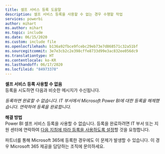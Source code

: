 ```yaml
---
title: 셀프 서비스 등록 도움말
description: 셀프 서비스 등록을 사용할 수 없는 경우 수행할 작업
services: powerbi
author: mihart
ms.author: mihart
ms.topic: include
ms.date: 06/15/2020
ms.custom: include file
ms.openlocfilehash: b136a92fbce9fcebc29eb73e7d868571c32a51bf
ms.sourcegitcommit: 3e7e3cb2c2e398cffe8733d99e3ac832ee056dc9
ms.translationtype: HT
ms.contentlocale: ko-KR
ms.lasthandoff: 06/17/2020
ms.locfileid: "84973378"
---
```

**셀프 서비스 등록 사용할 수 없음**    
등록을 시도하면 다음과 비슷한 메시지가 수신됩니다. 

*등록하면 완료할 수 없습니다. IT 부서에서 Microsoft Power BI에 대한 등록을 해제했습니다. 연락하여 등록을 완료합니다.* 

**해결 방법**    
Power BI 셀프 서비스 등록을 사용할 수 없습니다. 등록을 완료하려면 IT 부서 또는 지원 센터에 연락하여 [다음 지침에 따라 등록을 사용하도록 설정](../admin/service-admin-disable-self-service.md)할 것을 요청합니다. 

파트너를 통해 Microsoft 365에 등록한 경우에도 이 문제가 발생할 수 있습니다. 이 경우 Microsoft 365 제공을 담당하는 조직에 문의하세요. 